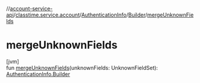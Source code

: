 //[account-service-api](../../../../index.md)/[classtime.service.account](../../index.md)/[AuthenticationInfo](../index.md)/[Builder](index.md)/[mergeUnknownFields](merge-unknown-fields.md)

# mergeUnknownFields

[jvm]\
fun [mergeUnknownFields](merge-unknown-fields.md)(unknownFields: UnknownFieldSet): [AuthenticationInfo.Builder](index.md)
